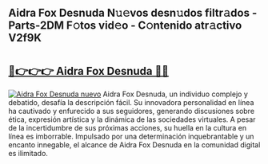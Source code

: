 ## Aidra Fox Desnuda N𝚞𝚎vos desn𝚞dos filtr𝚊dos - Parts-2DM F𝚘tos vid𝚎o - C𝚘ntenido atr𝚊ctivo V2f9K

# <h2><a href="http://mb7ccj.tromn.icu/?c=Aidra+Fox+Desnuda">🔗👉👉👉 Aidra Fox Desnuda 🔗🔗</a></h2>

[![Aidra Fox Desnuda nuevo](https://i.imgur.com/pEAQMta.gif)](http://mb7ccj.tromn.icu/?c=Aidra+Fox+Desnuda)
Aidra Fox Desnuda, un individuo complejo y debatido, desafía la descripción fácil. Su innovadora personalidad en línea ha cautivado y enfurecido a sus seguidores, generando discusiones sobre ética, expresión artística y la dinámica de las sociedades virtuales. A pesar de la incertidumbre de sus próximas acciones, su huella en la cultura en línea es imborrable. Impulsado por una determinación inquebrantable y un encanto innegable, el alcance de Aidra Fox Desnuda en la comunidad digital es ilimitado.
